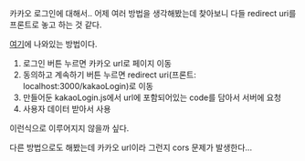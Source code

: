 카카오 로그인에 대해서.. 어제 여러 방법을 생각해봤는데 찾아보니 다들 redirect uri를 프론트로 놓고 하는 것 같다.

[여기](https://velog.io/@isabel_noh/React-%EC%B9%B4%EC%B9%B4%EC%98%A4-%EB%A1%9C%EA%B7%B8%EC%9D%B8-%EA%B5%AC%ED%98%84%ED%95%98%EA%B8%B0-REST-API)에 나와있는 방법이다.

1. 로그인 버튼 누르면 카카오 url로 페이지 이동
2. 동의하고 계속하기 버튼 누르면 redirect uri(프론트: localhost:3000/kakaoLogin)로 이동
3. 만들어둔 kakaoLogin.js에서 url에 포함되어있는 code를 담아서 서버에 요청
4. 사용자 데이터 받아서 사용

이런식으로 이루어지지 않을까 싶다.

다른 방법으로도 해봤는데 카카오 url이라 그런지 cors 문제가 발생한다...
